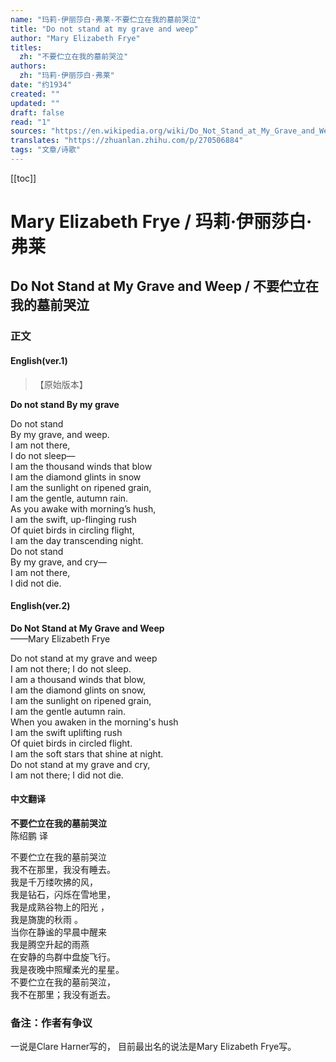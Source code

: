 ```yaml
---
name: "玛莉·伊丽莎白·弗莱-不要伫立在我的墓前哭泣"
title: "Do not stand at my grave and weep"
author: "Mary Elizabeth Frye"
titles:
  zh: "不要伫立在我的墓前哭泣"
authors:
  zh: "玛莉·伊丽莎白·弗莱"
date: "约1934"
created: ""
updated: ""
draft: false
read: "1"
sources: "https://en.wikipedia.org/wiki/Do_Not_Stand_at_My_Grave_and_Weep"
translates: "https://zhuanlan.zhihu.com/p/270506884"
tags: "文章/诗歌"
---
```


[[toc]]

# Mary Elizabeth Frye / 玛莉·伊丽莎白·弗莱

## Do Not Stand at My Grave and Weep / 不要伫立在我的墓前哭泣

### 正文

<!-- tabs:start -->

#### **English(ver.1)**

>【原始版本】

**Do not stand By my grave**

Do not stand  
By my grave, and weep.  
I am not there,  
I do not sleep—  
I am the thousand winds that blow  
I am the diamond glints in snow  
I am the sunlight on ripened grain,  
I am the gentle, autumn rain.  
As you awake with morning’s hush,  
I am the swift, up-flinging rush  
Of quiet birds in circling flight,  
I am the day transcending night.  
Do not stand  
By my grave, and cry—  
I am not there,  
I did not die.  

#### **English(ver.2)**

**Do Not Stand at My Grave and Weep**  
——Mary Elizabeth Frye  

Do not stand at my grave and weep  
I am not there; I do not sleep.  
I am a thousand winds that blow,  
I am the diamond glints on snow,  
I am the sunlight on ripened grain,  
I am the gentle autumn rain.  
When you awaken in the morning's hush  
I am the swift uplifting rush  
Of quiet birds in circled flight.  
I am the soft stars that shine at night.  
Do not stand at my grave and cry,  
I am not there; I did not die.  

#### **中文翻译**

**不要伫立在我的墓前哭泣**  
陈绍鹏 译  

不要伫立在我的墓前哭泣  
我不在那里，我没有睡去。  
我是千万缕吹拂的风，  
我是钻石，闪烁在雪地里，  
我是成熟谷物上的阳光 ，  
我是旖旎的秋雨 。  
当你在静谧的早晨中醒来  
我是腾空升起的雨燕  
在安静的鸟群中盘旋飞行。  
我是夜晚中照耀柔光的星星。  
不要伫立在我的墓前哭泣，  
我不在那里；我没有逝去。  

<!-- tabs:end -->

### 备注：作者有争议

一说是Clare Harner写的，
目前最出名的说法是Mary Elizabeth Frye写。
